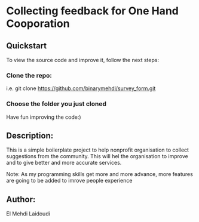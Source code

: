 # Collecting feedback for One Hand Cooporation

## Quickstart
To view the source code and improve it, follow the next steps:

### Clone the repo: 
i.e. git clone https://github.com/binarymehdi/survey_form.git

### Choose the folder you just cloned
Have fun improving the code:)

## Description:
This is a simple boilerplate project to help nonprofit organisation to collect suggestions from the community.
This will hel the organisation to improve and to give better and more accurate services. 

Note: As my programming skills get more and more advance, more features are going to be added to imrove people experience 

## Author:
El Mehdi Laidoudi
